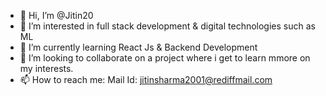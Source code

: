 - 👋 Hi, I’m @Jitin20
- 👀 I’m interested in full stack development & digital technologies such as ML
- 🌱 I’m currently learning React Js & Backend Development
- 💞️ I’m looking to collaborate on a project where i get to learn mmore on my interests.
- 📫 How to reach me: Mail Id: jitinsharma2001@rediffmail.com

<!---
Jitin20/Jitin20 is a ✨ special ✨ repository because its `README.md` (this file) appears on your GitHub profile.
You can click the Preview link to take a look at your changes.
--->
